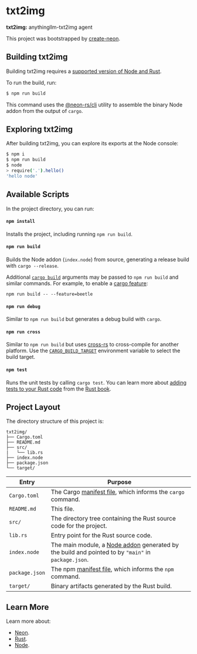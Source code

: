 # txt2img

**txt2img:** anythingllm-txt2img agent

This project was bootstrapped by [create-neon](https://www.npmjs.com/package/create-neon).

## Building txt2img

Building txt2img requires a [supported version of Node and Rust](https://github.com/neon-bindings/neon#platform-support).

To run the build, run:

```sh
$ npm run build
```

This command uses the [@neon-rs/cli](https://www.npmjs.com/package/@neon-rs/cli) utility to assemble the binary Node addon from the output of `cargo`.

## Exploring txt2img

After building txt2img, you can explore its exports at the Node console:

```sh
$ npm i
$ npm run build
$ node
> require('.').hello()
'hello node'
```

## Available Scripts

In the project directory, you can run:

#### `npm install`

Installs the project, including running `npm run build`.

#### `npm run build`

Builds the Node addon (`index.node`) from source, generating a release build with `cargo --release`.

Additional [`cargo build`](https://doc.rust-lang.org/cargo/commands/cargo-build.html) arguments may be passed to `npm run build` and similar commands. For example, to enable a [cargo feature](https://doc.rust-lang.org/cargo/reference/features.html):

```
npm run build -- --feature=beetle
```

#### `npm run debug`

Similar to `npm run build` but generates a debug build with `cargo`.

#### `npm run cross`

Similar to `npm run build` but uses [cross-rs](https://github.com/cross-rs/cross) to cross-compile for another platform. Use the [`CARGO_BUILD_TARGET`](https://doc.rust-lang.org/cargo/reference/config.html#buildtarget) environment variable to select the build target.

#### `npm test`

Runs the unit tests by calling `cargo test`. You can learn more about [adding tests to your Rust code](https://doc.rust-lang.org/book/ch11-01-writing-tests.html) from the [Rust book](https://doc.rust-lang.org/book/).

## Project Layout

The directory structure of this project is:

```
txt2img/
├── Cargo.toml
├── README.md
├── src/
|   └── lib.rs
├── index.node
├── package.json
└── target/
```

| Entry          | Purpose                                                                                                                                  |
|----------------|------------------------------------------------------------------------------------------------------------------------------------------|
| `Cargo.toml`   | The Cargo [manifest file](https://doc.rust-lang.org/cargo/reference/manifest.html), which informs the `cargo` command.                   |
| `README.md`    | This file.                                                                                                                               |
| `src/`         | The directory tree containing the Rust source code for the project.                                                                      |
| `lib.rs`       | Entry point for the Rust source code.                                                                                                          |
| `index.node`   | The main module, a [Node addon](https://nodejs.org/api/addons.html) generated by the build and pointed to by `"main"` in `package.json`. |
| `package.json` | The npm [manifest file](https://docs.npmjs.com/cli/v7/configuring-npm/package-json), which informs the `npm` command.                    |
| `target/`      | Binary artifacts generated by the Rust build.                                                                                            |

## Learn More

Learn more about:

- [Neon](https://neon-bindings.com).
- [Rust](https://www.rust-lang.org).
- [Node](https://nodejs.org).
